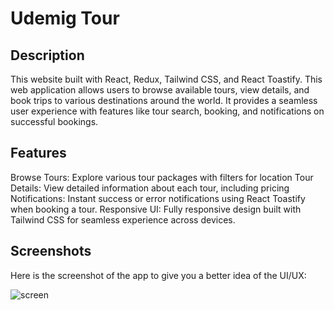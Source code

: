 # Udemig Tour

## Description
This website built with React, Redux, Tailwind CSS, and React Toastify. This web application allows users to browse available tours, view details, and book trips to various destinations around the world. It provides a seamless user experience with features like tour search, booking, and notifications on successful bookings.

## Features
Browse Tours: Explore various tour packages with filters for location
Tour Details: View detailed information about each tour, including pricing
Notifications: Instant success or error notifications using React Toastify when booking a tour.
Responsive UI: Fully responsive design built with Tailwind CSS for seamless experience across devices.

## Screenshots
Here is the screenshot of the app to give you a better idea of the UI/UX:

![screen](https://github.com/user-attachments/assets/5803b789-75ac-4d59-ad84-044eea78b3bf)


